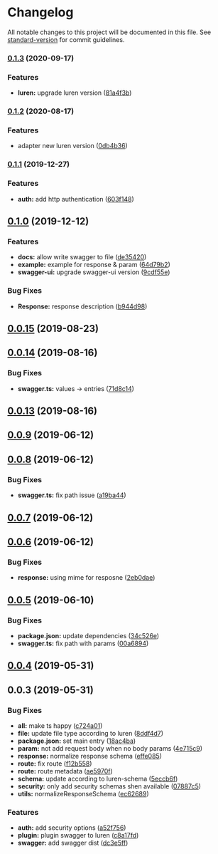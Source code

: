 # Changelog

All notable changes to this project will be documented in this file. See [standard-version](https://github.com/conventional-changelog/standard-version) for commit guidelines.

### [0.1.3](https://github.com/vcwen/luren-swagger/compare/v0.1.2...v0.1.3) (2020-09-17)


### Features

* **luren:** upgrade luren version ([81a4f3b](https://github.com/vcwen/luren-swagger/commit/81a4f3be8fcd3745d248ad732920eaf638d1220a))

### [0.1.2](https://github.com/vcwen/luren-swagger/compare/v0.1.1...v0.1.2) (2020-08-17)


### Features

* adapter new luren version ([0db4b36](https://github.com/vcwen/luren-swagger/commit/0db4b3605726edb0dcf33c6291c6fd7185556665))

### [0.1.1](https://github.com/vcwen/luren-swagger/compare/v0.1.0...v0.1.1) (2019-12-27)


### Features

* **auth:** add http authentication ([603f148](https://github.com/vcwen/luren-swagger/commit/603f14880edff047c2d01f02f1e77dac9a07d8e3))

## [0.1.0](https://github.com/vcwen/luren-swagger/compare/v0.0.15...v0.1.0) (2019-12-12)


### Features

* **docs:** allow write swagger to file ([de35420](https://github.com/vcwen/luren-swagger/commit/de354209ea132339bf985034523778c0bcb4a225))
* **example:** example for response & param ([64d79b2](https://github.com/vcwen/luren-swagger/commit/64d79b2c7516577901e7792cad964e7f91f7ced5))
* **swagger-ui:** upgrade swagger-ui version ([9cdf55e](https://github.com/vcwen/luren-swagger/commit/9cdf55e813ef39e0fb445b64dad734001ea2b963))


### Bug Fixes

* **Response:** response description ([b944d98](https://github.com/vcwen/luren-swagger/commit/b944d989283ff7a07d0df4e1e4fd4248344a49b2))

<a name="0.0.15"></a>
## [0.0.15](https://github.com/vcwen/luren-swagger/compare/v0.0.14...v0.0.15) (2019-08-23)



<a name="0.0.14"></a>
## [0.0.14](https://github.com/vcwen/luren-swagger/compare/v0.0.13...v0.0.14) (2019-08-16)


### Bug Fixes

* **swagger.ts:** values -> entries ([71d8c14](https://github.com/vcwen/luren-swagger/commit/71d8c14))



<a name="0.0.13"></a>
## [0.0.13](https://github.com/vcwen/luren-swagger/compare/v0.0.12...v0.0.13) (2019-08-16)



<a name="0.0.9"></a>
## [0.0.9](https://github.com/vcwen/luren-swagger/compare/v0.0.8...v0.0.9) (2019-06-12)



<a name="0.0.8"></a>
## [0.0.8](https://github.com/vcwen/luren-swagger/compare/v0.0.7...v0.0.8) (2019-06-12)


### Bug Fixes

* **swagger.ts:** fix path issue ([a19ba44](https://github.com/vcwen/luren-swagger/commit/a19ba44))



<a name="0.0.7"></a>
## [0.0.7](https://github.com/vcwen/luren-swagger/compare/v0.0.6...v0.0.7) (2019-06-12)



<a name="0.0.6"></a>
## [0.0.6](https://github.com/vcwen/luren-swagger/compare/v0.0.5...v0.0.6) (2019-06-12)


### Bug Fixes

* **response:** using mime for resposne ([2eb0dae](https://github.com/vcwen/luren-swagger/commit/2eb0dae))



<a name="0.0.5"></a>
## [0.0.5](https://github.com/vcwen/luren-swagger/compare/v0.0.4...v0.0.5) (2019-06-10)


### Bug Fixes

* **package.json:** update dependencies ([34c526e](https://github.com/vcwen/luren-swagger/commit/34c526e))
* **swagger.ts:** fix path with params ([00a6894](https://github.com/vcwen/luren-swagger/commit/00a6894))



<a name="0.0.4"></a>
## [0.0.4](https://github.com/vcwen/luren-swagger/compare/v0.0.3...v0.0.4) (2019-05-31)



<a name="0.0.3"></a>
## 0.0.3 (2019-05-31)


### Bug Fixes

* **all:** make ts happy ([c724a01](https://github.com/vcwen/luren-swagger/commit/c724a01))
* **file:** update file type according to luren ([8ddf4d7](https://github.com/vcwen/luren-swagger/commit/8ddf4d7))
* **package.json:** set main entry ([18ac4ba](https://github.com/vcwen/luren-swagger/commit/18ac4ba))
* **param:** not add request body when no body params ([4e715c9](https://github.com/vcwen/luren-swagger/commit/4e715c9))
* **response:** normalize response schema ([effe085](https://github.com/vcwen/luren-swagger/commit/effe085))
* **route:** fix route ([f12b558](https://github.com/vcwen/luren-swagger/commit/f12b558))
* **route:** route metadata ([ae5970f](https://github.com/vcwen/luren-swagger/commit/ae5970f))
* **schema:** update according to luren-schema ([5eccb6f](https://github.com/vcwen/luren-swagger/commit/5eccb6f))
* **security:** only add security schemas shen available ([07887c5](https://github.com/vcwen/luren-swagger/commit/07887c5))
* **utils:** normalizeResponseSchema ([ec62689](https://github.com/vcwen/luren-swagger/commit/ec62689))


### Features

* **auth:** add security options ([a52f756](https://github.com/vcwen/luren-swagger/commit/a52f756))
* **plugin:** plugin swagger to luren ([c8a17fd](https://github.com/vcwen/luren-swagger/commit/c8a17fd))
* **swagger:** add swagger dist ([dc3e5ff](https://github.com/vcwen/luren-swagger/commit/dc3e5ff))
